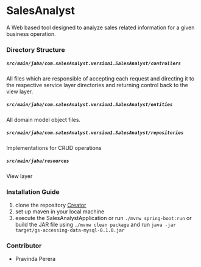 # SalesAnalyst
A Web based tool designed to analyze sales related information for a given business operation.

### Directory Structure

##### `src/main/jaba/com.salesAnalyst.version1.SalesAnalyst/controllers`
All files which are responsible of accepting each request and 
directing it to the respective service layer directories 
and returning control back to the view layer.

##### `src/main/jaba/com.salesAnalyst.version1.SalesAnalyst/entities`
All domain model object files.

##### `src/main/jaba/com.salesAnalyst.version1.SalesAnalyst/repositories`
Implementations for CRUD operations

##### `src/main/jaba/resources`
View layer

### Installation Guide
1. clone the repository 
[Creator](https://github.com/PravindaPerera/SalesAnalyst)
2. set up maven in your local machine
3. execute the SalesAnalystApplication or run `./mvnw spring-boot:run` or 
build the JAR file using `./mvnw clean package` and run `java -jar target/gs-accessing-data-mysql-0.1.0.jar`

### Contributor
- Pravinda Perera